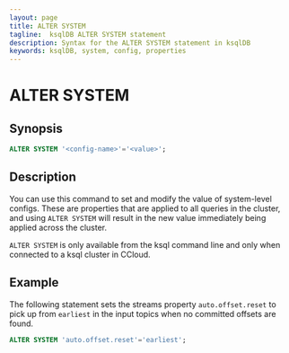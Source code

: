 ```yaml
---
layout: page
title: ALTER SYSTEM
tagline:  ksqlDB ALTER SYSTEM statement
description: Syntax for the ALTER SYSTEM statement in ksqlDB
keywords: ksqlDB, system, config, properties
---
```


ALTER SYSTEM
==========

Synopsis
--------

```sql
ALTER SYSTEM '<config-name>'='<value>';
```

Description
-----------

You can use this command to set and modify the value of system-level configs. These
are properties that are applied to all queries in the cluster, and using `ALTER SYSTEM` 
will result in the new value immediately being applied across the cluster.

`ALTER SYSTEM` is only available from the ksql command line and only when connected to a
ksql cluster in CCloud.

Example
-------

The following statement sets the streams property `auto.offset.reset` to pick up from
`earliest` in the input topics when no committed offsets are found.

```sql
ALTER SYSTEM 'auto.offset.reset'='earliest';
```


